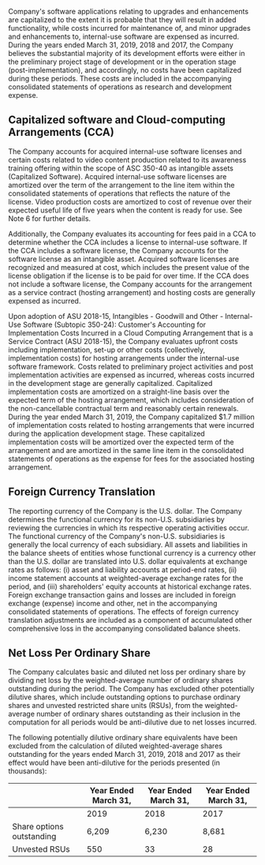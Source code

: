 Company's software applications relating to upgrades and enhancements are capitalized to the extent it is probable that they will result in added functionality, while costs incurred for maintenance of, and minor upgrades and enhancements to, internal-use software are expensed as incurred. During the years ended March 31, 2019, 2018 and 2017, the Company believes the substantial majority of its development efforts were either in the preliminary project stage of development or in the operation stage (post-implementation), and accordingly, no costs have been capitalized during these periods. These costs are included in the accompanying consolidated statements of operations as research and development expense.

## Capitalized software and Cloud-computing Arrangements (CCA)

The Company accounts for acquired internal-use software licenses and certain costs related to video content production related to its awareness training offering within the scope of ASC 350-40 as intangible assets (Capitalized Software). Acquired internal-use software licenses are amortized over the term of the arrangement to the line item within the consolidated statements of operations that reflects the nature of the license. Video production costs are amortized to cost of revenue over their expected useful life of five years when the content is ready for use. See Note 6 for further details.

Additionally, the Company evaluates its accounting for fees paid in a CCA to determine whether the CCA includes a license to internal-use software. If the CCA includes a software license, the Company accounts for the software license as an intangible asset. Acquired software licenses are recognized and measured at cost, which includes the present value of the license obligation if the license is to be paid for over time. If the CCA does not include a software license, the Company accounts for the arrangement as a service contract (hosting arrangement) and hosting costs are generally expensed as incurred.

Upon adoption of ASU 2018-15, Intangibles - Goodwill and Other - Internal-Use Software (Subtopic 350-24): Customer's Accounting for Implementation Costs Incurred in a Cloud Computing Arrangement that is a Service Contract (ASU 2018-15), the Company evaluates upfront costs including implementation, set-up or other costs (collectively, implementation costs) for hosting arrangements under the internal-use software framework. Costs related to preliminary project activities and post implementation activities are expensed as incurred, whereas costs incurred in the development stage are generally capitalized. Capitalized implementation costs are amortized on a straight-line basis over the expected term of the hosting arrangement, which includes consideration of the non-cancellable contractual term and reasonably certain renewals. During the year ended March 31, 2019, the Company capitalized $1.7 million of implementation costs related to hosting arrangements that were incurred during the application development stage. These capitalized implementation costs will be amortized over the expected term of the arrangement and are amortized in the same line item in the consolidated statements of operations as the expense for fees for the associated hosting arrangement.

## Foreign Currency Translation

The reporting currency of the Company is the U.S. dollar. The Company determines the functional currency for its non-U.S. subsidiaries by reviewing the currencies in which its respective operating activities occur. The functional currency of the Company's non-U.S. subsidiaries is generally the local currency of each subsidiary. All assets and liabilities in the balance sheets of entities whose functional currency is a currency other than the U.S. dollar are translated into U.S. dollar equivalents at exchange rates as follows: (i) asset and liability accounts at period-end rates, (ii) income statement accounts at weighted-average exchange rates for the period, and (iii) shareholders' equity accounts at historical exchange rates. Foreign exchange transaction gains and losses are included in foreign exchange (expense) income and other, net in the accompanying consolidated statements of operations. The effects of foreign currency translation adjustments are included as a component of accumulated other comprehensive loss in the accompanying consolidated balance sheets.

## Net Loss Per Ordinary Share

The Company calculates basic and diluted net loss per ordinary share by dividing net loss by the weighted-average number of ordinary shares outstanding during the period. The Company has excluded other potentially dilutive shares, which include outstanding options to purchase ordinary shares and unvested restricted share units (RSUs), from the weighted-average number of ordinary shares outstanding as their inclusion in the computation for all periods would be anti-dilutive due to net losses incurred.

The following potentially dilutive ordinary share equivalents have been excluded from the calculation of diluted weighted-average shares outstanding for the years ended March 31, 2019, 2018 and 2017 as their effect would have been anti-dilutive for the periods presented (in thousands):

|                           | Year Ended March 31,   | Year Ended March 31,   | Year Ended March 31,   |
|---------------------------|------------------------|------------------------|------------------------|
|                           | 2019                   | 2018                   | 2017                   |
| Share options outstanding | 6,209                  | 6,230                  | 8,681                  |
| Unvested RSUs             | 550                    | 33                     | 28                     |